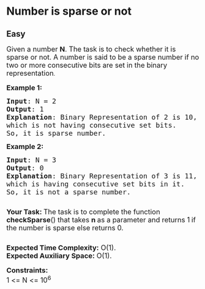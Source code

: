 # Number is sparse or not
## Easy
<div class="problems_problem_content__Xm_eO"><p><span style="font-size:18px">Given a number <strong>N</strong>.&nbsp;The task is to check whether it is<strong> </strong>sparse or not. A number is said to be a sparse number if no<strong> </strong>two or more consecutive bits are set&nbsp;in the binary representation</span>.<br>
<br>
<span style="font-size:18px"><strong>Example 1:</strong></span></p>

<pre><span style="font-size:18px"><strong>Input</strong>: N = 2
<strong>Output</strong>: 1
<strong>Explanation</strong>: Binary Representation of 2 is 10, 
which is not having consecutive set bits. 
So, it is sparse number.</span></pre>

<p><strong><span style="font-size:18px">Example 2:</span></strong></p>

<pre><span style="font-size:18px"><strong>Input</strong>: N = 3
<strong>Output</strong>: 0
<strong>Explanation</strong>: Binary Representation of 3 is 11, 
which is having consecutive set bits in it. 
So, it is not a sparse number.</span></pre>

<p><br>
<span style="font-size:18px"><strong>Your Task:&nbsp;</strong>The task is to complete the function <strong>checkSparse</strong>() that takes <strong>n </strong>as a parameter and returns 1<strong> </strong>if the number is sparse else returns 0.</span></p>

<p><br>
<span style="font-size:18px"><strong>Expected Time Complexity:</strong>&nbsp;O(1).<br>
<strong>Expected Auxiliary Space:</strong>&nbsp;O(1).</span><br>
<br>
<span style="font-size:18px"><strong>Constraints:</strong><br>
1 &lt;= N &lt;= 10<sup>6</sup></span></p>
</div>